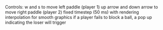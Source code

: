 Controls:
w and s to move left paddle (player 1)
up arrow and down arrow to move right paddle (player 2)
fixed timestep (50 ms) with rendering interpolation for smooth graphics
if a player fails to block a ball, a pop up indicating the loser will trigger

